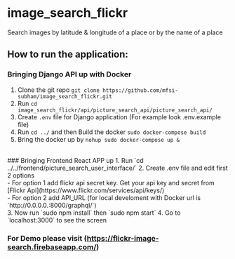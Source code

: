 # image_search_flickr
Search images by latitude &amp; longitude of a place or by the name of a place

## How to run the application:
### Bringing Django API up with Docker
1. Clone the git repo `git clone https://github.com/mfsi-subham/image_search_flickr.git`
2. Run `cd image_search_flickr/api/picture_search_api/picture_search_api/`
3. Create `.env` file for Django application (For example look .env.example file)
4. Run `cd ../` and then Build the docker `sudo docker-compose build` 
5. Bring the docker up by `nohup sudo docker-compose up &`
<br/>
### Bringing Frontend React APP up
1. Run `cd ../../frontend/picture_search_user_interface/`
2. Create .env file and edit first 2 options <br />
       - For option 1 add flickr api secret key. Get your api key and secret from [Flickr Api](https://www.flickr.com/services/api/keys/) <br />
       - For option 2 add API_URL (for local develoment with Docker url is `http://0.0.0.0.:8000/graphql/`) <br />
3. Now run `sudo npm install` then `sudo npm start`
4. Go to `localhost:3000` to see the screen

### For Demo please visit (https://flickr-image-search.firebaseapp.com/)

